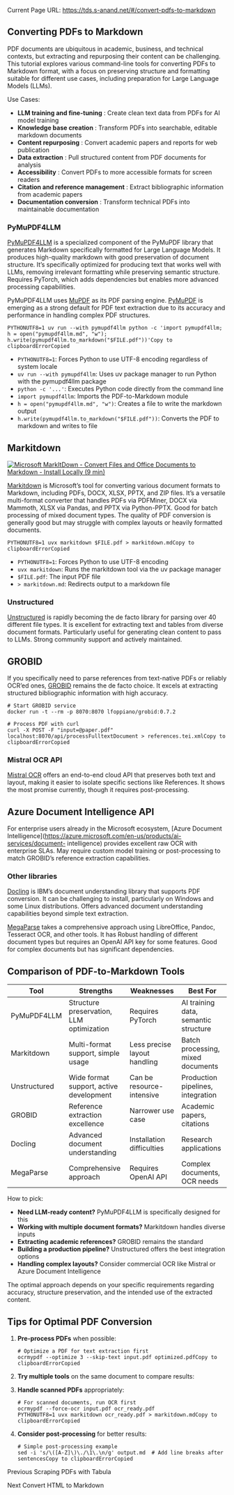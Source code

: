 Current Page URL: https://tds.s-anand.net/#/convert-pdfs-to-markdown

## Converting PDFs to Markdown

PDF documents are ubiquitous in academic, business, and technical contexts,
but extracting and repurposing their content can be challenging. This tutorial
explores various command-line tools for converting PDFs to Markdown format,
with a focus on preserving structure and formatting suitable for different use
cases, including preparation for Large Language Models (LLMs).

Use Cases:

  * **LLM training and fine-tuning** : Create clean text data from PDFs for AI model training
  * **Knowledge base creation** : Transform PDFs into searchable, editable markdown documents
  * **Content repurposing** : Convert academic papers and reports for web publication
  * **Data extraction** : Pull structured content from PDF documents for analysis
  * **Accessibility** : Convert PDFs to more accessible formats for screen readers
  * **Citation and reference management** : Extract bibliographic information from academic papers
  * **Documentation conversion** : Transform technical PDFs into maintainable documentation

### PyMuPDF4LLM

[PyMuPDF4LLM](https://pymupdf.readthedocs.io/en/latest/pymupdf4llm/) is a
specialized component of the PyMuPDF library that generates Markdown
specifically formatted for Large Language Models. It produces high-quality
markdown with good preservation of document structure. It’s specifically
optimized for producing text that works well with LLMs, removing irrelevant
formatting while preserving semantic structure. Requires PyTorch, which adds
dependencies but enables more advanced processing capabilities.

PyMuPDF4LLM uses [MuPDF](https://mupdf.com/) as its PDF parsing engine.
[PyMuPDF](https://pymupdf.readthedocs.io/) is emerging as a strong default for
PDF text extraction due to its accuracy and performance in handling complex
PDF structures.

    
    
    PYTHONUTF8=1 uv run --with pymupdf4llm python -c 'import pymupdf4llm; h = open("pymupdf4llm.md", "w"); h.write(pymupdf4llm.to_markdown("$FILE.pdf"))'Copy to clipboardErrorCopied

  * `PYTHONUTF8=1`: Forces Python to use UTF-8 encoding regardless of system locale
  * `uv run --with pymupdf4llm`: Uses uv package manager to run Python with the pymupdf4llm package
  * `python -c '...'`: Executes Python code directly from the command line
  * `import pymupdf4llm`: Imports the PDF-to-Markdown module
  * `h = open("pymupdf4llm.md", "w")`: Creates a file to write the markdown output
  * `h.write(pymupdf4llm.to_markdown("$FILE.pdf"))`: Converts the PDF to markdown and writes to file

## Markitdown

[![Microsoft MarkItDown - Convert Files and Office Documents to Markdown -
Install Locally \(9
min\)](https://i.ytimg.com/vi/v65Oyddfxeg/sddefault.jpg)](https://youtu.be/v65Oyddfxeg)

[Markitdown](https://github.com/microsoft/markitdown) is Microsoft’s tool for
converting various document formats to Markdown, including PDFs, DOCX, XLSX,
PPTX, and ZIP files. It’s a versatile multi-format converter that handles PDFs
via PDFMiner, DOCX via Mammoth, XLSX via Pandas, and PPTX via Python-PPTX.
Good for batch processing of mixed document types. The quality of PDF
conversion is generally good but may struggle with complex layouts or heavily
formatted documents.

    
    
    PYTHONUTF8=1 uvx markitdown $FILE.pdf > markitdown.mdCopy to clipboardErrorCopied

  * `PYTHONUTF8=1`: Forces Python to use UTF-8 encoding
  * `uvx markitdown`: Runs the markitdown tool via the uv package manager
  * `$FILE.pdf`: The input PDF file
  * `> markitdown.md`: Redirects output to a markdown file

### Unstructured

[Unstructured](https://unstructured.io/) is rapidly becoming the de facto
library for parsing over 40 different file types. It is excellent for
extracting text and tables from diverse document formats. Particularly useful
for generating clean content to pass to LLMs. Strong community support and
actively maintained.

## GROBID

If you specifically need to parse references from text-native PDFs or reliably
OCR’ed ones, [GROBID](https://github.com/kermitt2/grobid) remains the de facto
choice. It excels at extracting structured bibliographic information with high
accuracy.

    
    
    # Start GROBID service
    docker run -t --rm -p 8070:8070 lfoppiano/grobid:0.7.2
    
    # Process PDF with curl
    curl -X POST -F "input=@paper.pdf" localhost:8070/api/processFulltextDocument > references.tei.xmlCopy to clipboardErrorCopied

### Mistral OCR API

[Mistral OCR](https://mistral.ai/products/ocr/) offers an end-to-end cloud API
that preserves both text and layout, making it easier to isolate specific
sections like References. It shows the most promise currently, though it
requires post-processing.

## Azure Document Intelligence API

For enterprise users already in the Microsoft ecosystem, [Azure Document
Intelligence](https://azure.microsoft.com/en-us/products/ai-services/document-
intelligence) provides excellent raw OCR with enterprise SLAs. May require
custom model training or post-processing to match GROBID’s reference
extraction capabilities.

### Other libraries

[Docling](https://github.com/DS4SD/docling) is IBM’s document understanding
library that supports PDF conversion. It can be challenging to install,
particularly on Windows and some Linux distributions. Offers advanced document
understanding capabilities beyond simple text extraction.

[MegaParse](https://github.com/QuivrHQ/MegaParse) takes a comprehensive
approach using LibreOffice, Pandoc, Tesseract OCR, and other tools. It has
Robust handling of different document types but requires an OpenAI API key for
some features. Good for complex documents but has significant dependencies.

## Comparison of PDF-to-Markdown Tools

Tool | Strengths | Weaknesses | Best For  
---|---|---|---  
PyMuPDF4LLM | Structure preservation, LLM optimization | Requires PyTorch | AI training data, semantic structure  
Markitdown | Multi-format support, simple usage | Less precise layout handling | Batch processing, mixed documents  
Unstructured | Wide format support, active development | Can be resource-intensive | Production pipelines, integration  
GROBID | Reference extraction excellence | Narrower use case | Academic papers, citations  
Docling | Advanced document understanding | Installation difficulties | Research applications  
MegaParse | Comprehensive approach | Requires OpenAI API | Complex documents, OCR needs  
  
How to pick:

  * **Need LLM-ready content?** PyMuPDF4LLM is specifically designed for this
  * **Working with multiple document formats?** Markitdown handles diverse inputs
  * **Extracting academic references?** GROBID remains the standard
  * **Building a production pipeline?** Unstructured offers the best integration options
  * **Handling complex layouts?** Consider commercial OCR like Mistral or Azure Document Intelligence

The optimal approach depends on your specific requirements regarding accuracy,
structure preservation, and the intended use of the extracted content.

## Tips for Optimal PDF Conversion

  1. **Pre-process PDFs** when possible:
         
         # Optimize a PDF for text extraction first
         ocrmypdf --optimize 3 --skip-text input.pdf optimized.pdfCopy to clipboardErrorCopied

  2. **Try multiple tools** on the same document to compare results:

  3. **Handle scanned PDFs** appropriately:
         
         # For scanned documents, run OCR first
         ocrmypdf --force-ocr input.pdf ocr_ready.pdf
         PYTHONUTF8=1 uvx markitdown ocr_ready.pdf > markitdown.mdCopy to clipboardErrorCopied

  4. **Consider post-processing** for better results:
         
         # Simple post-processing example
         sed -i 's/\([A-Z]\)\./\1\.\n/g' output.md  # Add line breaks after sentencesCopy to clipboardErrorCopied

Previous Scraping PDFs with Tabula

Next Convert HTML to Markdown

